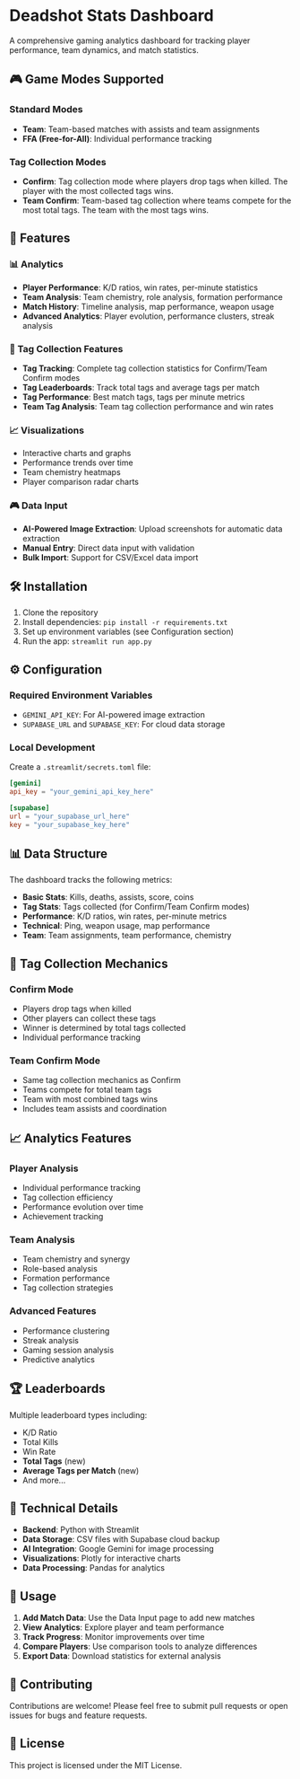 # Deadshot Stats Dashboard

A comprehensive gaming analytics dashboard for tracking player performance, team dynamics, and match statistics.

## 🎮 Game Modes Supported

### Standard Modes
- **Team**: Team-based matches with assists and team assignments
- **FFA (Free-for-All)**: Individual performance tracking

### Tag Collection Modes
- **Confirm**: Tag collection mode where players drop tags when killed. The player with the most collected tags wins.
- **Team Confirm**: Team-based tag collection where teams compete for the most total tags. The team with the most tags wins.

## 🚀 Features

### 📊 Analytics
- **Player Performance**: K/D ratios, win rates, per-minute statistics
- **Team Analysis**: Team chemistry, role analysis, formation performance
- **Match History**: Timeline analysis, map performance, weapon usage
- **Advanced Analytics**: Player evolution, performance clusters, streak analysis

### 🎯 Tag Collection Features
- **Tag Tracking**: Complete tag collection statistics for Confirm/Team Confirm modes
- **Tag Leaderboards**: Track total tags and average tags per match
- **Tag Performance**: Best match tags, tags per minute metrics
- **Team Tag Analysis**: Team tag collection performance and win rates

### 📈 Visualizations
- Interactive charts and graphs
- Performance trends over time
- Team chemistry heatmaps
- Player comparison radar charts

### 🎮 Data Input
- **AI-Powered Image Extraction**: Upload screenshots for automatic data extraction
- **Manual Entry**: Direct data input with validation
- **Bulk Import**: Support for CSV/Excel data import

## 🛠️ Installation

1. Clone the repository
2. Install dependencies: `pip install -r requirements.txt`
3. Set up environment variables (see Configuration section)
4. Run the app: `streamlit run app.py`

## ⚙️ Configuration

### Required Environment Variables
- `GEMINI_API_KEY`: For AI-powered image extraction
- `SUPABASE_URL` and `SUPABASE_KEY`: For cloud data storage

### Local Development
Create a `.streamlit/secrets.toml` file:
```toml
[gemini]
api_key = "your_gemini_api_key_here"

[supabase]
url = "your_supabase_url_here"
key = "your_supabase_key_here"
```

## 📊 Data Structure

The dashboard tracks the following metrics:
- **Basic Stats**: Kills, deaths, assists, score, coins
- **Tag Stats**: Tags collected (for Confirm/Team Confirm modes)
- **Performance**: K/D ratios, win rates, per-minute metrics
- **Technical**: Ping, weapon usage, map performance
- **Team**: Team assignments, team performance, chemistry

## 🎯 Tag Collection Mechanics

### Confirm Mode
- Players drop tags when killed
- Other players can collect these tags
- Winner is determined by total tags collected
- Individual performance tracking

### Team Confirm Mode
- Same tag collection mechanics as Confirm
- Teams compete for total team tags
- Team with most combined tags wins
- Includes team assists and coordination

## 📈 Analytics Features

### Player Analysis
- Individual performance tracking
- Tag collection efficiency
- Performance evolution over time
- Achievement tracking

### Team Analysis
- Team chemistry and synergy
- Role-based analysis
- Formation performance
- Tag collection strategies

### Advanced Features
- Performance clustering
- Streak analysis
- Gaming session analysis
- Predictive analytics

## 🏆 Leaderboards

Multiple leaderboard types including:
- K/D Ratio
- Total Kills
- Win Rate
- **Total Tags** (new)
- **Average Tags per Match** (new)
- And more...

## 🔧 Technical Details

- **Backend**: Python with Streamlit
- **Data Storage**: CSV files with Supabase cloud backup
- **AI Integration**: Google Gemini for image processing
- **Visualizations**: Plotly for interactive charts
- **Data Processing**: Pandas for analytics

## 📝 Usage

1. **Add Match Data**: Use the Data Input page to add new matches
2. **View Analytics**: Explore player and team performance
3. **Track Progress**: Monitor improvements over time
4. **Compare Players**: Use comparison tools to analyze differences
5. **Export Data**: Download statistics for external analysis

## 🤝 Contributing

Contributions are welcome! Please feel free to submit pull requests or open issues for bugs and feature requests.

## 📄 License

This project is licensed under the MIT License.

